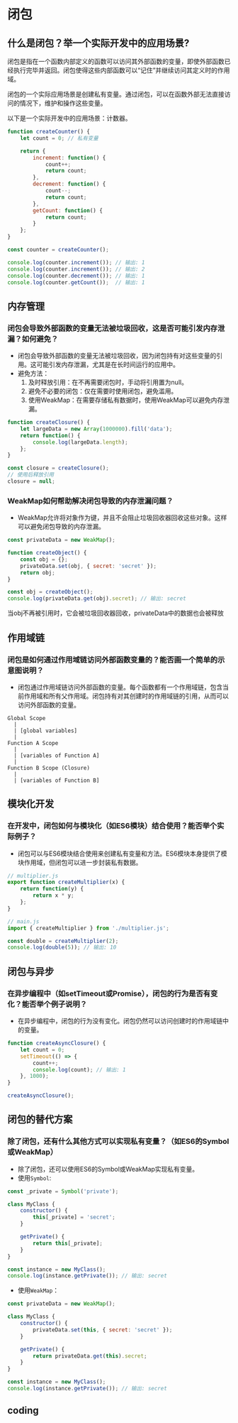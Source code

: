 # 闭包

## 什么是闭包？举一个实际开发中的应用场景?

闭包是指在一个函数内部定义的函数可以访问其外部函数的变量，即使外部函数已经执行完毕并返回。闭包使得这些内部函数可以“记住”并继续访问其定义时的作用域。

闭包的一个实际应用场景是创建私有变量。通过闭包，可以在函数外部无法直接访问的情况下，维护和操作这些变量。

以下是一个实际开发中的应用场景：计数器。
```js
function createCounter() {
    let count = 0; // 私有变量

    return {
        increment: function() {
            count++;
            return count;
        },
        decrement: function() {
            count--;
            return count;
        },
        getCount: function() {
            return count;
        }
    };
}

const counter = createCounter();

console.log(counter.increment()); // 输出: 1
console.log(counter.increment()); // 输出: 2
console.log(counter.decrement()); // 输出: 1
console.log(counter.getCount());  // 输出: 1
```
## 内存管理
### 闭包会导致外部函数的变量无法被垃圾回收，这是否可能引发内存泄漏？如何避免？
- 闭包会导致外部函数的变量无法被垃圾回收，因为闭包持有对这些变量的引用。这可能引发内存泄漏，尤其是在长时间运行的应用中。
- 避免方法：
    1. 及时释放引用：在不再需要闭包时，手动将引用置为null。
    2. 避免不必要的闭包：仅在需要时使用闭包，避免滥用。
    3. 使用WeakMap：在需要存储私有数据时，使用WeakMap可以避免内存泄漏。
```js
function createClosure() {
    let largeData = new Array(1000000).fill('data');
    return function() {
        console.log(largeData.length);
    };
}

const closure = createClosure();
// 使用后释放引用
closure = null;
```

### WeakMap如何帮助解决闭包导致的内存泄漏问题？
- WeakMap允许将对象作为键，并且不会阻止垃圾回收器回收这些对象。这样可以避免闭包导致的内存泄漏。
```js
const privateData = new WeakMap();

function createObject() {
    const obj = {};
    privateData.set(obj, { secret: 'secret' });
    return obj;
}

const obj = createObject();
console.log(privateData.get(obj).secret); // 输出: secret
```
当obj不再被引用时，它会被垃圾回收器回收，privateData中的数据也会被释放


## 作用域链
### 闭包是如何通过作用域链访问外部函数变量的？能否画一个简单的示意图说明？
- 闭包通过作用域链访问外部函数的变量。每个函数都有一个作用域链，包含当前作用域和所有父作用域。闭包持有对其创建时的作用域链的引用，从而可以访问外部函数的变量。
```
Global Scope
  |
  | [global variables]
  |
Function A Scope
  |
  | [variables of Function A]
  |
Function B Scope (Closure)
  |
  | [variables of Function B]
```

## 模块化开发
### 在开发中，闭包如何与模块化（如ES6模块）结合使用？能否举个实际例子？
- 闭包可以与ES6模块结合使用来创建私有变量和方法。ES6模块本身提供了模块作用域，但闭包可以进一步封装私有数据。
```js
// multiplier.js
export function createMultiplier(x) {
    return function(y) {
        return x * y;
    };
}

// main.js
import { createMultiplier } from './multiplier.js';

const double = createMultiplier(2);
console.log(double(5)); // 输出: 10
```

## 闭包与异步
### 在异步编程中（如setTimeout或Promise），闭包的行为是否有变化？能否举个例子说明？
- 在异步编程中，闭包的行为没有变化。闭包仍然可以访问创建时的作用域链中的变量。
```js
function createAsyncClosure() {
    let count = 0;
    setTimeout(() => {
        count++;
        console.log(count); // 输出: 1
    }, 1000);
}

createAsyncClosure();
```

## 闭包的替代方案
### 除了闭包，还有什么其他方式可以实现私有变量？（如ES6的Symbol或WeakMap）
- 除了闭包，还可以使用ES6的Symbol或WeakMap实现私有变量。
- 使用`Symbol`:
```js
const _private = Symbol('private');

class MyClass {
    constructor() {
        this[_private] = 'secret';
    }

    getPrivate() {
        return this[_private];
    }
}

const instance = new MyClass();
console.log(instance.getPrivate()); // 输出: secret
```
- 使用`WeakMap`：
```js
const privateData = new WeakMap();

class MyClass {
    constructor() {
        privateData.set(this, { secret: 'secret' });
    }

    getPrivate() {
        return privateData.get(this).secret;
    }
}

const instance = new MyClass();
console.log(instance.getPrivate()); // 输出: secret
```

##

## coding

